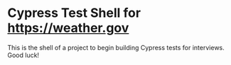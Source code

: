 # Cypress Test Shell for https://weather.gov

This is the shell of a project to begin building Cypress tests for interviews.  Good luck!


